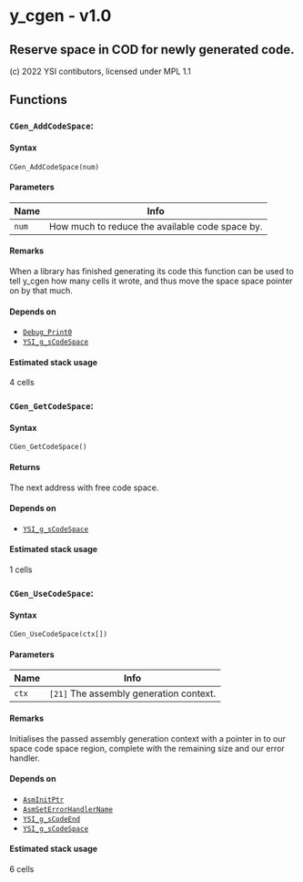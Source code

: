 y_cgen - v1.0
==========================================
Reserve space in COD for newly generated code.
------------------------------------------
(c) 2022 YSI contibutors, licensed under MPL 1.1



## Functions


### `CGen_AddCodeSpace`:


#### Syntax


```pawn
CGen_AddCodeSpace(num)
```


#### Parameters


| 	**Name**	 | 	**Info**	 |
|	---	|	---	|
| 	`num`	 | 	How much to reduce the available code space by.	 |

#### Remarks
When a library has finished generating its code this function can be used to tell y_cgen how many cells it wrote, and thus move the space space pointer on by that much.


#### Depends on
* [`Debug_Print0`](#Debug_Print0)
* [`YSI_g_sCodeSpace`](#YSI_g_sCodeSpace)
#### Estimated stack usage
4 cells



### `CGen_GetCodeSpace`:


#### Syntax


```pawn
CGen_GetCodeSpace()
```

#### Returns
The next address with free code space.


#### Depends on
* [`YSI_g_sCodeSpace`](#YSI_g_sCodeSpace)
#### Estimated stack usage
1 cells



### `CGen_UseCodeSpace`:


#### Syntax


```pawn
CGen_UseCodeSpace(ctx[])
```


#### Parameters


| 	**Name**	 | 	**Info**	 |
|	---	|	---	|
| 	`ctx`	 | 	` [21] ` The assembly generation context.	 |

#### Remarks
Initialises the passed assembly generation context with a pointer in to our space code space region, complete with the remaining size and our error handler.


#### Depends on
* [`AsmInitPtr`](#AsmInitPtr)
* [`AsmSetErrorHandlerName`](#AsmSetErrorHandlerName)
* [`YSI_g_sCodeEnd`](#YSI_g_sCodeEnd)
* [`YSI_g_sCodeSpace`](#YSI_g_sCodeSpace)
#### Estimated stack usage
6 cells


